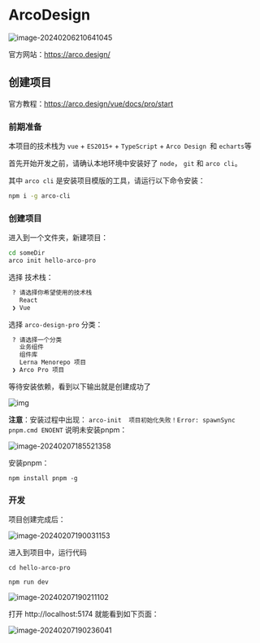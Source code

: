 # ArcoDesign

![image-20240206210641045](https://fastly.jsdelivr.net/gh/LetengZzz/img@main/tc2/img202409281507010.png)

官方网站：https://arco.design/

## 创建项目

官方教程：https://arco.design/vue/docs/pro/start

### 前期准备

本项目的技术栈为 `vue` + `ES2015+` + `TypeScript` + `Arco Design `和 `echarts`等

首先开始开发之前，请确认本地环境中安装好了 `node`， `git` 和 `arco cli`。

其中 `arco cli` 是安装项目模版的工具，请运行以下命令安装：

```bash
npm i -g arco-cli
```

### 创建项目

进入到一个文件夹，新建项目：

```bash
cd someDir
arco init hello-arco-pro
```

选择 技术栈：

```bash
 ? 请选择你希望使用的技术栈
   React
 ❯ Vue
```

选择 `arco-design-pro` 分类：

```bash
 ? 请选择一个分类
   业务组件
   组件库
   Lerna Menorepo 项目
 ❯ Arco Pro 项目
```

等待安装依赖，看到以下输出就是创建成功了

![img](https://fastly.jsdelivr.net/gh/LetengZzz/img@main/tc2/img202405082306987.png)

**注意**：安装过程中出现： `arco-init  项目初始化失败！Error: spawnSync pnpm.cmd ENOENT` 说明未安装pnpm：

![image-20240207185521358](https://fastly.jsdelivr.net/gh/LetengZzz/img@main/tc2/img202405082306210.png)

安装pnpm：

```
npm install pnpm -g 
```

### 开发

项目创建完成后：

![image-20240207190031153](https://fastly.jsdelivr.net/gh/LetengZzz/img@main/tc2/img202405082306551.png)

进入到项目中，运行代码

 ```
cd hello-arco-pro

npm run dev
```

![image-20240207190211102](https://fastly.jsdelivr.net/gh/LetengZzz/img@main/tc2/img202405082306103.png)

打开 http://localhost:5174 就能看到如下页面：

![image-20240207190236041](https://fastly.jsdelivr.net/gh/LetengZzz/img@main/tc2/img202405082306666.png)
